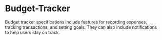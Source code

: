 # Budget-Tracker
Budget tracker specifications include features for recording expenses, tracking transactions, and setting goals. They can also include notifications to help users stay on track.
